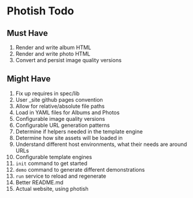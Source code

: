 # Photish Todo

## Must Have

1. Render and write album HTML
1. Render and write photo HTML
1. Convert and persist image quality versions

## Might Have

1. Fix up requires in spec/lib
1. User _site github pages convention
1. Allow for relative/absolute file paths
1. Load in YAML files for Albums and Photos
1. Configurable image quality versions
1. Configurable URL generation patterns
1. Determine if helpers needed in the template engine
1. Determine how site assets will be loaded in
1. Understand different host environments, what their needs are around URLs
1. Configurable template engines
1. `init` command to get started
1. `demo` command to generate different demonstrations
1. `run` service to reload and regenerate
1. Better README.md
1. Actual website, using photish
